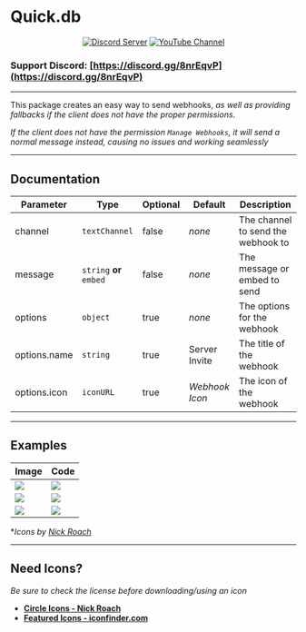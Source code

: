 

Quick.db 
========

<div align="center">
    <p>
        <a href="https://discord.io/plexidev"><img src="https://discordapp.com/api/guilds/343572980351107077/embed.png" alt="Discord Server" /></a>
        <a href="http://www.youtube.com/subscription_center?add_user=TrueXPixels"><img src="https://img.shields.io/badge/Subscribe-YouTube-red.svg" alt="YouTube Channel" /></a>
    </p>
</div> 

### Support Discord: [https://discord.gg/8nrEqvP](https://discord.gg/8nrEqvP)

---

This package creates an easy way to send webhooks, *as well as providing fallbacks if the client does not have the proper permissions*.

*If the client does not have the permission `Manage Webhooks`, it will send a normal message instead, causing no issues and working seamlessly*

---

## Documentation
Parameter | Type | Optional | Default | Description
--- | --- | --- | --- | ---
channel | `textChannel` | false | *none* | The channel to send the webhook to
message | `string` **or** `embed` | false | *none* | The message or embed to send
options | `object` | true | *none* | The options for the webhook
options.name | `string` | true | Server Invite | The title of the webhook
options.icon | `iconURL` | true | *Webhook Icon* | The icon of the webhook

---

## Examples

Image | Code
--- | ---
![](https://i.imgur.com/rW8ciG1.png) | ![](https://i.imgur.com/WYyIXBG.png)
![](https://i.imgur.com/U4lItWR.png) | ![](https://i.imgur.com/68T16fF.png)
![](https://i.imgur.com/4ss82AG.png) | ![](https://i.imgur.com/sybBMsQ.png)
**Icons by [Nick Roach](https://www.iconfinder.com/iconsets/circle-icons-1)*

---

## Need Icons?

*Be sure to check the license before downloading/using an icon*

- **[Circle Icons - Nick Roach](https://www.iconfinder.com/iconsets/circle-icons-1)**
- **[Featured Icons - iconfinder.com](https://www.iconfinder.com/icon-sets/featured/free)**